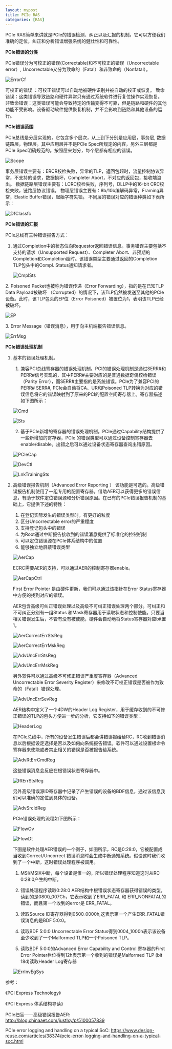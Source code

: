 ```yaml
---
layout: mypost
title: PCIe RAS
categories: [RAS]
---
```


PCIe RAS简单来讲就是PCIe的错误检测、纠正以及汇报的机制。它可以方便我们准确的定位，纠正和分析错误增强系统的健壮性和可靠性。

**PCIe错误的分类**

PCIe错误分为可校正的错误(Correctable)和不可校正的错误（Uncorrectable error）, Uncorrectable又分为致命的（Fatal）和非致命的（Nonfatal）。

![ErrorCf](ErrorCf.png)

可校正的错误 ：可校正错误可以自动地被硬件识别并被自动的校正或恢复。
致命错误：这类错误导致链路和硬件异常只有通过系统软件进行复位操作实现恢复。
非致命错误：这类错误可能会导致特定的传输变得不可靠，但是链路和硬件的其他功能不受影响。设备驱动软件提供恢复机制，并不会影响到链路和其他设备的运行。

**PCIe错误范围**

PCIe总线是分层实现的，它包含多个层次，从上到下分别是应用层，事务层, 数据链路层，物理层。其中应用层并不是PCIe Spec所规定的内容，另外三层都是PCIe Spec明确规范的。按照层来划分，每个层都有相应的错误。

![Scope](Scope.png)

事务层错误主要有：ERCR校检失败，异常的TLP，返回包超时，流量控制协议异常，不支持的请求，数据损坏，Completer Abort，不对应的返回包，接收端溢出。
数据链路层错误主要有：LCRC校检失败，序列号，DLLP中的16-bit CRC校检失败，链路层协议错误。
物理层错误主要有：8b/10b编解码异常，Framing异常，Elastic Buffer错误，起始字符失锁。
不同层的错误对应的错误种类如下表所示：

![DfClassfc](DfClassfc.png)

**PCIe错误的汇报**

PCIe总线有三种错误报告方式：

1. 通过Completion中的状态位向Requestor返回错误信息。事务错误主要包括不支持的请求（Unsupported Request）、Completer Abort、非预期的Completion和Completion超时。该错误类型主要通过返回的Completion TLP包头中的Compl. Status通知请求者。

    ![CmplSts](CmplSts.png)

2. Poisoned Packet也被称为错误传递（Error Forwarding），指的是在已知TLP Data Payload被破坏
    （Corrupted）的情况下，该TLP仍然被发送至其他的PCIe设备。此时，该TLP包头的EP位（Error Poisoned）被置位为1，表明该TLP已经被破坏。

![EP](EP.png)

3. Error Message（错误消息），用于向主机端报告错误信息。

![ErrMsg](ErrMsg.png)    

**PCIe错误处理机制**

1. 基本的错误处理机制。
    1. 兼容PCI总线寄存器的错误处理机制。PCI的错误处理机制是通过SERR#和PERR#信号实现的，其中PERR#主要对应的是普通数据奇偶校检错误（Parity Error），而SERR#主要指的是系统错误。PCIe为了兼容PCI的PERR# SERR#, PCIe会自动将CA、UR和Poisoned TLP转换为对应的错误信息将它的错误映射到了原来的PCI的配置空间寄存器上。寄存器描述如下图所示：

    ![Cmd](Cmd.png)  

    ![Sts](Sts.png)  
    
    2. 基于PCIe新增的寄存器的错误处理机制。PCIe通过Capability结构提供了一些新增加的寄存器，PCIe 的错误类型可以通过设备控制寄存器去enable/disable。出错之后可以通过设备状态寄存器查询出错原因。

    ![PCIeCap](PCIeCap.png)  

    ![DevCtl](DevCtl.png)  
    
    ![LnkTrainingSts](LnkTrainingSts.png)  

2. 高级错误报告机制（Advanced Error Reporting ）
    该功能是可选的。高级错误报告机制使用了一组专用的配置寄存器。借助AER可以获得更多的错误信息，有助于软件定位错误源和分析错误原因。在已有的PCIe错误报告机制的基础上，它提供下述的特性：
    1. 在登记实际发生的错误类型时，有更好的粒度
    2. 区分Uncorrectable error的严重程度
    3. 支持登记包头中的错误
    4. 为Root通过中断报告接收到的错误消息提供了标准化的控制机制
    5. 可以定位错误源在PCIe体系结构中的位置
    6. 能够独立地屏蔽错误类型

    ![AerCap](AerCap.png)  
    
    ECRC需要AER的支持，可以通过AER的控制寄存器enable。
        
    ![AerCapCtrl](AerCapCtrl.png)  

    First Error Pointer 是由硬件更新，我们可以通过该指针在Error Status寄存器中方便的找到对应的错误。
    
    AER包含高级可纠正错误处理以及高级不可纠正错误处理两个部分。可纠正和不可纠正分别有一组Status 和Mask寄存器用于读取状态和控制使能。只要当相关错误发生后，不管有没有被使能，硬件会自动地将Status寄存器对应bit置1。

    ![AerCorrectErrStsReg](AerCorrectErrStsReg.png)  

    ![AerCorrectErrMskReg](AerCorrectErrMskReg.png)  
    
    ![AdvUncErrStsReg](AdvUncErrStsReg.png)  

    ![AdvUncErrMskReg](AdvUncErrMskReg.png)  
    
    另外软件可以通过高级不可修正错误严重度寄存器（Advanced Uncorrectable Error Severity Register）来修改不可校正错误是否被作为致命的（Fatal）错误处理。

    ![AdvUncErrSevReg](AdvUncErrSevReg.png)  

    AER结构中定义了一个4DW的Header Log Register，用于缓存收到的不可修正错误的TLP的包头方便进一步的分析，它支持如下的错误类型：

    ![HeaderLog](HeaderLog.png)  

    在PCIe总线中，所有的设备发生错误后都会讲错误报给给RC，RC收到错误消息以后根据设定选择是否以及如何向系统报告错误。软件可以通过设置根命令寄存器来使能或者禁止相关的错误是否被报告给系统。

    ![AdvRtErrCmdReg](AdvRtErrCmdReg.png)

    这些错误消息会反应在根错误状态寄存器中。

    ![RtErrStsReg](RtErrStsReg.png)
    
    另外高级错误源ID寄存器中记录了产生错误的设备的BDF信息，通过该信息我们可以准确的定位到具体的设备。
        
    ![AdvSrcIdReg](AdvSrcIdReg.png)       

    PCIe错误处理的流程如下图所示：
        
    ![FlowOv](FlowOv.png)    

    ![FlowDt](FlowDt.png)    

    下图是软件处理AER错误的一个例子，如图所示，RC是0:28:0，它被配置成当收到Correct/Uncorrect 错误消息时会生成中断通知系统。假设这时我们收到了一个中断，这时错误处理程序被调用。

    1. MSI/MSIX中断，每个设备是惟一的，所以错误处理程序知道这时从RC 0:28:0产生的中断。

    2. 错误处理程序读取0:28:0 AER结构中根错误状态寄存器获得错误的类型，读到的是0800_007Ch，它表示收到了ERR_FATAL 和 ERR_NONFATAL的错误，而且第一个收到的error是
        ERR_FATAL。

    3. 读取Source ID寄存器得到0500_0000h,这表示第一个产生ERR_FATAL错误消息的是BDF 5:0:0。
    
    4. 读取BDF 5:0:0 Uncorrectable Error Status得到0004_1000h表示该设备至少收到了一个Malformed TLP和一个Poisoned TLP。
    
    5. 读取BDF 5:0:0的Advanced Error Capability and Control 寄存器的First Error Pointer栏位得到12h表示第一个收到的错误是Malformed TLP (bit 18d)读取Header 
        Log寄存器

    ![ErrInvEgSys](ErrInvEgSys.png)    

参考：

《PCI Express Technology》

《PCI Express 体系结构导读》

PCIe扫盲——高级错误报告AER: http://blog.chinaaet.com/justlxy/p/5100057839

PCIe error logging and handling on a typical SoC: https://www.design-reuse.com/articles/38374/pcie-error-logging-and-handling-on-a-typical-soc.html
